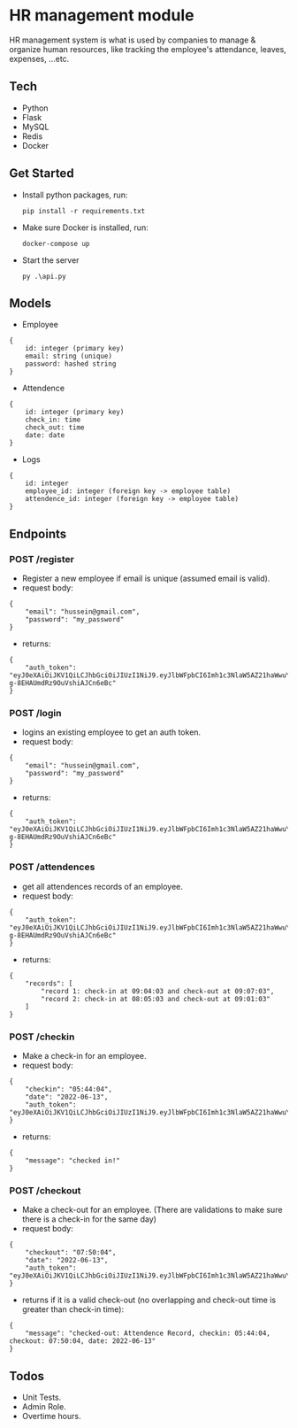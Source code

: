 # HR management module
HR management system is what is used by companies to manage & organize human resources, like
tracking the employee's attendance, leaves, expenses, ...etc.

## Tech
* Python
* Flask
* MySQL
* Redis
* Docker

## Get Started
* Install python packages, run:

    `pip install -r requirements.txt`
* Make sure Docker is installed, run:
    
    `docker-compose up`
* Start the server

    `py .\api.py`
## Models
* Employee
```
{
    id: integer (primary key)
    email: string (unique)
    password: hashed string
}
```

* Attendence
```
{
    id: integer (primary key)
    check_in: time
    check_out: time
    date: date
}
```

* Logs
```
{
    id: integer
    employee_id: integer (foreign key -> employee table) 
    attendence_id: integer (foreign key -> employee table)
}
```
## Endpoints

### POST /register
* Register a new employee if email is unique (assumed email is valid).
* request body:

```
{
    "email": "hussein@gmail.com",
    "password": "my_password"
}
```

* returns:
```
{
    "auth_token": "eyJ0eXAiOiJKV1QiLCJhbGciOiJIUzI1NiJ9.eyJlbWFpbCI6Imh1c3NlaW5AZ21haWwuY29tIiwiZXhwIjoxNjU1MTM0NTM0fQ.DYOZ4pxyBBA1uMR3-g-8EHAUmdRz9OuVshiAJCn6eBc"
}
```

### POST /login
* logins an existing employee to get an auth token.
* request body:

```
{
    "email": "hussein@gmail.com",
    "password": "my_password"
}
```

* returns:
```
{
    "auth_token": "eyJ0eXAiOiJKV1QiLCJhbGciOiJIUzI1NiJ9.eyJlbWFpbCI6Imh1c3NlaW5AZ21haWwuY29tIiwiZXhwIjoxNjU1MTM0NTM0fQ.DYOZ4pxyBBA1uMR3-g-8EHAUmdRz9OuVshiAJCn6eBc"
}
```

### POST /attendences
* get all attendences records of an employee.
* request body:

```
{
    "auth_token": "eyJ0eXAiOiJKV1QiLCJhbGciOiJIUzI1NiJ9.eyJlbWFpbCI6Imh1c3NlaW5AZ21haWwuY29tIiwiZXhwIjoxNjU1MTM0NTM0fQ.DYOZ4pxyBBA1uMR3-g-8EHAUmdRz9OuVshiAJCn6eBc"
}
```

* returns:
```
{
    "records": [
        "record 1: check-in at 09:04:03 and check-out at 09:07:03",
        "record 2: check-in at 08:05:03 and check-out at 09:01:03"
    ]
}

```
### POST /checkin
* Make a check-in for an employee.
* request body:

```
{
    "checkin": "05:44:04",
    "date": "2022-06-13",
    "auth_token": "eyJ0eXAiOiJKV1QiLCJhbGciOiJIUzI1NiJ9.eyJlbWFpbCI6Imh1c3NlaW5AZ21haWwuY29tIiwiZXhwIjoxNjU1MTQxMjA0fQ.QmDHeltebebKzJBbj0Ik_fFYENenHNL7MgrmhXTW7ws"
}
```

* returns:
```
{
    "message": "checked in!"
}
```

### POST /checkout
* Make a check-out for an employee. (There are validations to make sure there is a check-in for the same day)
* request body:

```
{
    "checkout": "07:50:04",
    "date": "2022-06-13",
    "auth_token": "eyJ0eXAiOiJKV1QiLCJhbGciOiJIUzI1NiJ9.eyJlbWFpbCI6Imh1c3NlaW5AZ21haWwuY29tIiwiZXhwIjoxNjU1MTQxMjA0fQ.QmDHeltebebKzJBbj0Ik_fFYENenHNL7MgrmhXTW7ws"
}
```

* returns if it is a valid check-out (no overlapping and check-out time is greater than check-in time):
```
{
    "message": "checked-out: Attendence Record, checkin: 05:44:04, checkout: 07:50:04, date: 2022-06-13"
}
```

## Todos
* Unit Tests.
* Admin Role.
* Overtime hours.
